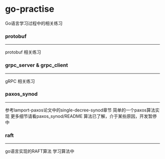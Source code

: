 # go-practise
Go语言学习过程中的相关练习

### protobuf
-------------------
protobuf 相关练习

### grpc_server & grpc_client
-------------------
gRPC 相关练习

### paxos_synod
-------------------
参考lamport-paxos论文中的single-decree-synod章节
简单的一个paxos算法实现
更多细节请看paxos_synod/README
算法已了解，介于某些原因，开发暂停中

### raft
-------------------
go语言实现的RAFT算法
学习算法中